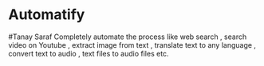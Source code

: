 # Automatify
#Tanay Saraf
Completely automate the process like web search , search video on Youtube , extract image from text , translate text to any language , convert text to audio , text files to audio files etc.
